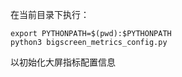 在当前目录下执行：
```shell
export PYTHONPATH=$(pwd):$PYTHONPATH
python3 bigscreen_metrics_config.py
```
以初始化大屏指标配置信息